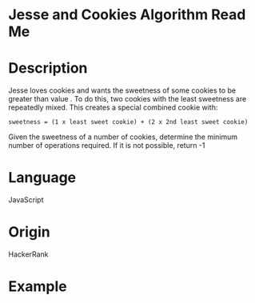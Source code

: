 # Jesse and Cookies Algorithm Read Me

# Description

Jesse loves cookies and wants the sweetness of some cookies to be greater than value . To do this, two cookies with the least sweetness are repeatedly mixed. This creates a special combined cookie with:
```
sweetness = (1 x least sweet cookie) + (2 x 2nd least sweet cookie)
```
Given the sweetness of a number of cookies, determine the minimum number of operations required. If it is not possible, return -1

# Language

JavaScript

# Origin

HackerRank

# Example